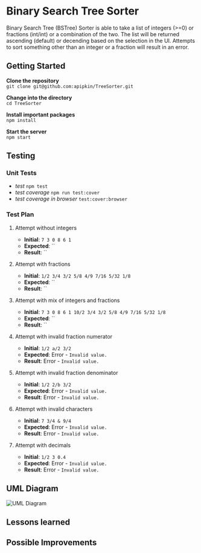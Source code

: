 # Binary Search Tree Sorter

Binary Search Tree (BSTree) Sorter is able to take a list of integers (>=0) or 
fractions (int/int) or a combination of the two. The list will be returned 
ascending (default) or decending based on the selection in the UI. Attempts to 
sort something other than an integer or a fraction will result in an error. 

## Getting Started

**Clone the repository**<br>
`git clone git@github.com:apipkin/TreeSorter.git`

**Change into the directory**<br>
`cd TreeSorter`

**Install important packages**<br>
`npm install`

**Start the server**<br>
`npm start`


## Testing

### Unit Tests
 - *test* `npm test`
 - *test coverage* `npm run test:cover`
 - *test coverage in browser* `test:cover:browser`

### Test Plan

 1. Attempt without integers
    - **Initial**: `7 3 0 8 6 1`
    - **Expected**: ``
    - **Result**: ``

 2. Attempt with fractions
    - **Initial**: `1/2 3/4 3/2 5/8 4/9 7/16 5/32 1/8`
    - **Expected**: ``
    - **Result**: ``

 3. Attempt with mix of integers and fractions
    - **Initial**: `7 3 0 8 6 1 10/2 3/4 3/2 5/8 4/9 7/16 5/32 1/8`
    - **Expected**: ``
    - **Result**: ``

 4. Attempt with invalid fraction numerator
    - **Initial**: `1/2 a/2 3/2`
    - **Expected**: Error - `Invalid value.`
    - **Result**: Error - `Invalid value.`

 5. Attempt with invalid fraction denominator
    - **Initial**: `1/2 2/b 3/2`
    - **Expected**: Error - `Invalid value.`
    - **Result**: Error - `Invalid value.`

 6. Attempt with invalid characters
    - **Initial**: `7 3/4 & 9/4`
    - **Expected**: Error - `Invalid value.`
    - **Result**: Error - `Invalid value.`

 7. Attempt with decimals
    - **Initial**: `1/2 3 0.4`
    - **Expected**: Error - `Invalid value.`
    - **Result**: Error - `Invalid value.`


## UML Diagram
![UML Diagram]()


## Lessons learned


## Possible Improvements
